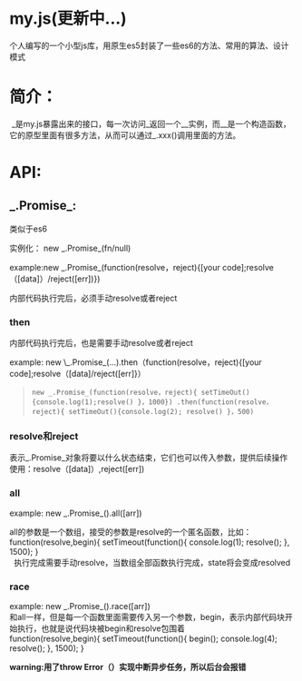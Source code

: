 # my.js(更新中...)
个人编写的一个小型js库，用原生es5封装了一些es6的方法、常用的算法、设计模式
# 简介：
  \_是my.js暴露出来的接口，每一次访问_返回一个__实例，而__是一个构造函数，它的原型里面有很多方法，从而可以通过_.xxx()调用里面的方法。
# API:

 ## \_.Promise_:
 
 类似于es6

实例化： new \_.Promise_(fn/null)
 
 example:new \_.Promise_(function(resolve，reject){[your code];resolve（[data]）/reject([err])})
 
 <p>内部代码执行完后，必须手动resolve或者reject</p>
 
### then
<p>内部代码执行完后，也是需要手动resolve或者reject</p>
example: new \_.Promise_(...).then（function(resolve，reject){[your code];resolve（[data]/reject([err]}）

>  `new _.Promise_(function(resolve，reject){
 setTimeOut(){console.log(1);resolve()
 }，1000})
 .then(function(resolve，reject){
 setTimeOut(){console.log(2);
 resolve()
 }，500)
`
### resolve和reject

表示\_.Promise_对象将要以什么状态结束，它们也可以传入参数，提供后续操作使用：resolve（[data]）,reject([err])

 ### all
 
 example: new \_.Promise_().all([arr])
 
 all的参数是一个数组，接受的参数是resolve的一个匿名函数，比如：
 <br>
 function(resolve,begin){
                setTimeout(function(){
                    console.log(1);
                    resolve();
                }, 1500);
            }
<br> 
执行完成需要手动resolve，当数组全部函数执行完成，state将会变成resolved

### race

example: new \_.Promise_().race([arr])
<br>
和all一样，但是每一个函数里面需要传入另一个参数，begin，表示内部代码块开始执行，也就是说代码块被begin和resolve包围着
<br>
function(resolve,begin){
                setTimeout(function(){
                	begin();
                    console.log(4);
                    resolve();
                }, 1500);
            }

**warning:用了throw Error（）实现中断异步任务，所以后台会报错**



